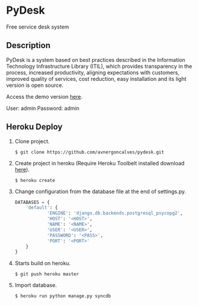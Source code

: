 PyDesk
======

Free service desk system

Description
--------------------------------------
PyDesk is a system based on best practices described in the Information Technology Infrastructure Library (ITIL), which provides transparency in the process, increased productivity, aligning expectations with customers, improved quality of services, cost reduction, easy installation and its light version is open source.

Access the demo version [here](https://still-plateau-5016.herokuapp.com/).

User: admin
Password: admin

Heroku Deploy
--------------------------------------
1. Clone project.
    ```shell
    $ git clone https://github.com/avnergoncalves/pydesk.git
    ```
    
2. Create project in heroku (Require Heroku Toolbelt installed download [here](https://devcenter.heroku.com/articles/getting-started-with-python#set-up)).
    ```shell
    $ heroku create
    ```
    
3. Change configuration from the database file at the end of settings.py.
    ```python
    DATABASES = {
        'default': {
                'ENGINE': 'django.db.backends.postgresql_psycopg2',
                'HOST': '<HOST>',
                'NAME': '<NAME>',
                'USER': '<USER>',
                'PASSWORD': '<PASS>',
                'PORT': '<PORT>'
        }
    }
    ```
    
4. Starts build on heroku.
    ```shell
    $ git push heroku master
    ```
    
5. Import database.
    ```shell
    $ heroku run python manage.py syncdb
    ```
